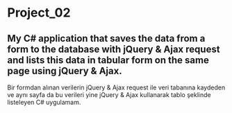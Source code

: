 # Project_02
My C# application that saves the data from a form to the database with jQuery & Ajax request and lists this data in tabular form on the same page using jQuery & Ajax.
---
Bir formdan alınan verilerin jQuery &amp; Ajax request ile veri tabanına kaydeden ve aynı sayfa da bu verileri yine jQuery &amp; Ajax kullanarak tablo şeklinde listeleyen C# uygulamam.
